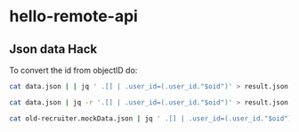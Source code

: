 # hello-remote-api

## Json data Hack

To convert the id from objectID do:

```sh
cat data.json | | jq ' .[] | .user_id=(.user_id."$oid")' > result.json
```

``` sh
cat data.json | jq -r '.[] | .user_id=(.user_id."$oid")' > result.json
```

```sh
cat old-recruiter.mockData.json | jq ' .[] | .user_id=(.user_id."$oid")' > result.json
```
